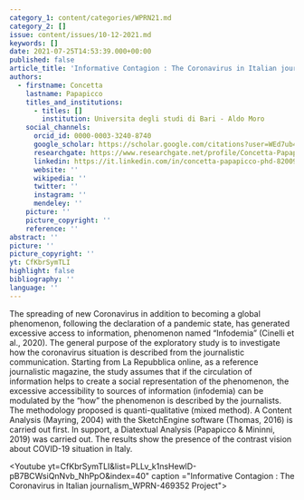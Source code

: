 ```yaml
---
category_1: content/categories/WPRN21.md
category_2: []
issue: content/issues/10-12-2021.md
keywords: []
date: 2021-07-25T14:53:39.000+00:00
published: false
article_title: 'Informative Contagion : The Coronavirus in Italian journalism'
authors:
  - firstname: Concetta
    lastname: Papapicco
    titles_and_institutions:
      - titles: []
        institution: Universita degli studi di Bari - Aldo Moro
    social_channels:
      orcid_id: 0000-0003-3240-8740
      google_scholar: https://scholar.google.com/citations?user=WEd7ub4AAAAJ&hl=it
      researchgate: https://www.researchgate.net/profile/Concetta-Papapicco
      linkedin: https://it.linkedin.com/in/concetta-papapicco-phd-82009b11a/en
      website: ''
      wikipedia: ''
      twitter: ''
      instagram: ''
      mendeley: ''
    picture: ''
    picture_copyright: ''
    reference: ''
abstract: ''
picture: ''
picture_copyright: ''
yt: CfKbrSymTLI
highlight: false
bibliography: ''
language: ''
---
```


The spreading of new Coronavirus in addition to becoming a global phenomenon, following the declaration of a pandemic state, has generated excessive access to information, phenomenon named “Infodemia” (Cinelli et al., 2020). The general purpose of the exploratory study is to investigate how the coronavirus situation is described from the journalistic communication. Starting from La Repubblica online, as a reference journalistic magazine, the study assumes that if the circulation of information helps to create a social representation of the phenomenon, the excessive accessibility to sources of information (infodemia) can be modulated by the “how” the phenomenon is described by the journalists. The methodology proposed is quanti-qualitative (mixed method). A Content Analysis (Mayring, 2004) with the SketchEngine software (Thomas, 2016) is carried out first. In support, a Diatextual Analysis (Papapicco & Mininni, 2019) was carried out. The results show the presence of the contrast vision about COVID-19 situation in Italy.

<Youtube yt=CfKbrSymTLI&list=PLLv_k1nsHewlD-pB7BCWsiQnNvb_NhPpO&index=40" caption ="Informative Contagion : The Coronavirus in Italian journalism_WPRN-469352 Project"></Youtube>
